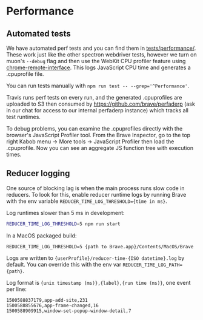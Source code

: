 # Performance

## Automated tests

We have automated perf tests and you can find them in [tests/performance/](tests/performance/). These work just like the other spectron webdriver tests, however we turn on muon's `--debug` flag and then use the WebKit CPU profiler feature using [chrome-remote-interface](https://github.com/cyrus-and/chrome-remote-interface). This logs JavaScript CPU time and generates a .cpuprofile file.

You can run tests manually with `npm run test -- --grep='^Performance'`.

Travis runs perf tests on every run, and the generated .cpuprofiles are uploaded to S3 then consumed by https://github.com/brave/perfaderp (ask in our chat for access to our internal perfaderp instance) which tracks all test runtimes.

To debug problems, you can examine the .cpuprofiles directly with the browser's JavaScript Profiler tool. From the Brave Inspector, go to the top right Kabob menu -> More tools -> JavaScript Profiler then load the .cpuprofile. Now you can see an aggregate JS function tree with execution times.

## Reducer logging

One source of blocking lag is when the main process runs slow code in reducers. To look for this, enable reducer runtime logs by running Brave with the env variable `REDUCER_TIME_LOG_THRESHOLD={time in ms}`.

Log runtimes slower than 5 ms in development:

```sh
REDUCER_TIME_LOG_THRESHOLD=5 npm run start
```

In a MacOS packaged build:

```
REDUCER_TIME_LOG_THRESHOLD=5 {path to Brave.app}/Contents/MacOS/Brave
```

Logs are written to `{userProfile}/reducer-time-{ISO datetime}.log` by default. You can override this with the env var `REDUCER_TIME_LOG_PATH={path}`.

Log format is `{unix timestamp (ms)},{label},{run time (ms)}`, one event per line:

```
1500588837179,app-add-site,231
1500588855676,app-frame-changed,16
1500588909915,window-set-popup-window-detail,7
```
